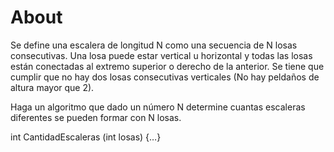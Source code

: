 # About
Se define una escalera de longitud N como una secuencia de N losas consecutivas. Una losa puede estar vertical u horizontal y todas las losas están conectadas al extremo superior o derecho de la anterior. Se tiene que cumplir que no hay dos losas consecutivas verticales (No hay peldaños de altura mayor que 2).

Haga un algoritmo que dado un número N determine cuantas escaleras diferentes se pueden formar con N losas.

int CantidadEscaleras (int losas) {…}